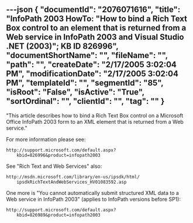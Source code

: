 ---json
{
  "documentId": "2076071616",
  "title": "InfoPath 2003 HowTo: &quot;How to bind a Rich Text Box control to an element that is returned from a Web service in InfoPath 2003 and Visual Studio .NET (2003)&quot;; KB ID 826996",
  "documentShortName": "",
  "fileName": "",
  "path": "",
  "createDate": "2/17/2005 3:02:04 PM",
  "modificationDate": "2/17/2005 3:02:04 PM",
  "templateId": "",
  "segmentId": "85",
  "isRoot": "False",
  "isActive": "True",
  "sortOrdinal": "",
  "clientId": "",
  "tag": ""
}
---

&quot;This article describes how to bind a Rich Text Box control on a Microsoft Office InfoPath 2003 form to an XML element that is returned from a Web service.&quot;

For more information please see:

    http://support.microsoft.com/default.aspx?
        kbid=826996&product=infopath2003

See &quot;Rich Text and Web Services&quot; also:

    http://msdn.microsoft.com/library/en-us/ipsdk/html/
        ipsdkRichTextAndWebServices_HV01083592.asp

One more is &quot;You cannot automatically submit structured XML data to a Web service in InfoPath 2003&quot; (applies to InfoPath versions before SP1):

    http://support.microsoft.com/default.aspx?
        kbid=826989&product=infopath2003
